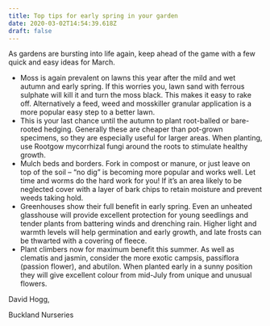 ```yaml
---
title: Top tips for early spring in your garden
date: 2020-03-02T14:54:39.618Z
draft: false
---
```


As gardens are bursting into life again, keep ahead of the game with a few quick and easy ideas for March.

- Moss is again prevalent on lawns this year after the mild and wet autumn and early spring. If this worries you, lawn sand with ferrous sulphate will kill it and turn the moss black. This makes it easy to rake off. Alternatively a feed, weed and mosskiller granular application is a more popular easy step to a better lawn.
- This is your last chance until the autumn to plant root-balled or bare-rooted hedging. Generally these are cheaper than pot-grown specimens, so they are especially useful for larger areas. When planting, use Rootgow mycorrhizal fungi around the roots to stimulate healthy growth.
- Mulch beds and borders. Fork in compost or manure, or just leave on top of the soil – “no dig” is becoming more popular and works well. Let time and worms do the hard work for you! If it’s an area likely to be neglected cover with a layer of bark chips to retain moisture and prevent weeds taking hold.
- Greenhouses show their full benefit in early spring. Even an unheated glasshouse will provide excellent protection for young seedlings and tender plants from battering winds and drenching rain. Higher light and warmth levels will help germination and early growth, and late frosts can be thwarted with a covering of fleece.
- Plant climbers now for maximum benefit this summer. As well as clematis and jasmin, consider the more exotic campsis, passiflora (passion flower), and abutilon. When planted early in a sunny position they will give excellent colour from mid-July from unique and unusual flowers.

David Hogg,

Buckland Nurseries

